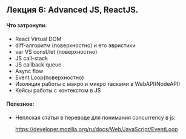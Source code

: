 ## Лекция 6: Advanced JS, ReactJS.


#### Что затронули:

- React Virtual DOM
- diff-алгоритм (поверхностно) и его эвристики
- var VS const/let (поверхностно)
- JS call-stack
- JS callback queue
- Async flow
- Event Loop(поверхностно)
- Изоляция работы с макро и микро тасками в WebAPI(NodeAPI)
- Кейсы работы с контекстом в JS


#### Полезное:

- Неплохая статья в переводе для понимания concurrency в js:
    
    https://developer.mozilla.org/ru/docs/Web/JavaScript/EventLoop
